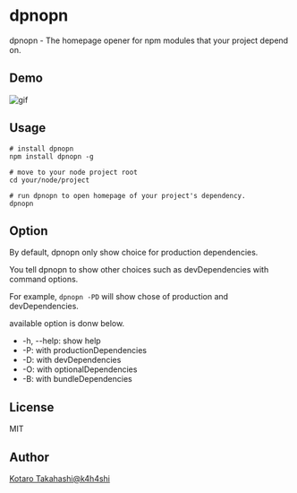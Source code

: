 # dpnopn
dpnopn - The homepage opener for npm modules that your project depend on.

## Demo
![gif](https://media.giphy.com/media/xT1Ra4mylJJ04FL33y/giphy.gif)

## Usage
```
# install dpnopn
npm install dpnopn -g

# move to your node project root
cd your/node/project

# run dpnopn to open homepage of your project's dependency.
dpnopn
```

## Option

By default, dpnopn only show choice for production dependencies.

You tell dpnopn to show other choices such as devDependencies with command options.

For example, `dpnopn -PD` will show chose of production and devDependencies.

available option is donw below.

- -h, --help: show help
- -P:         with productionDependencies
- -D:         with devDependencies
- -O:         with optionalDependencies
- -B:         with bundleDependencies

## License
MIT

## Author
[Kotaro Takahashi@k4h4shi](https://twitter.com/k4h4shi)